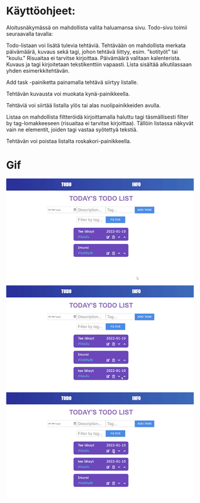 # Käyttöohjeet:

Aloitusnäkymässä on mahdollista valita haluamansa sivu. Todo-sivu toimii seuraavalla tavalla:

Todo-listaan voi lisätä tulevia tehtäviä. Tehtävään on mahdollista merkata päivämäärä, kuvaus sekä tagi, johon tehtävä liittyy, esim. "kotityöt" tai "koulu." Risuaitaa ei tarvitse kirjoittaa. Päivämäärä valitaan kalenterista. Kuvaus ja tagi kirjoitetaan tekstikenttiin vapaasti. Lista sisältää alkutilassaan yhden esimerkkitehtävän.

Add task -painiketta painamalla tehtävä siirtyy listalle.

Tehtävän kuvausta voi muokata kynä-painikkeella.

Tehtäviä voi siirtää listalla ylös tai alas nuolipainikkeiden avulla.

Listaa on mahdollista filtteröidä kirjoittamalla haluttu tagi täsmällisesti filter by tag-lomakkeeseen (risuaitaa ei tarvitse kirjoittaa). Tällöin listassa näkyvät vain ne elementit, joiden tagi vastaa syötettyä tekstiä.

Tehtävän voi poistaa listalta roskakori-painikkeella.

# Gif 

![Alt](https://github.com/vitkutin/Todo-app/blob/master/todogif1.gif)
![Alt](https://github.com/vitkutin/Todo-app/blob/master/todogif2.gif)
![Alt](https://github.com/vitkutin/Todo-app/blob/master/todogif3.gif)
